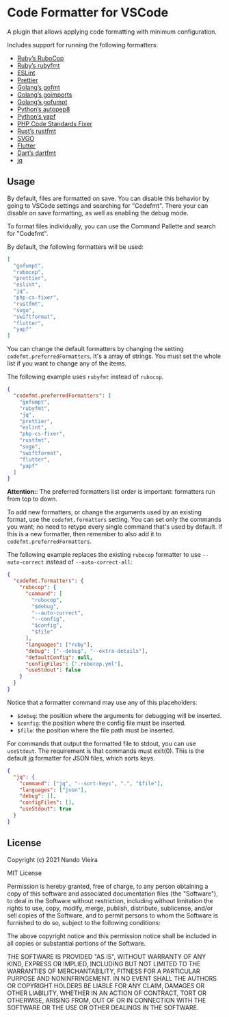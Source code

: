 # Code Formatter for VSCode

A plugin that allows applying code formatting with minimum configuration.

Includes support for running the following formatters:

- [Ruby’s RuboCop](https://rubocop.org)
- [Ruby’s rubyfmt](https://github.com/penelopezone/rubyfmt)
- [ESLint](https://eslint.org)
- [Prettier](https://prettier.io)
- [Golang’s gofmt](https://pkg.go.dev/cmd/gofmt)
- [Golang’s goimports](https://pkg.go.dev/golang.org/x/tools/cmd/goimports)
- [Golang’s gofumpt](https://pkg.go.dev/mvdan.cc/gofumpt)
- [Python’s autopep8](https://pypi.org/project/autopep8/)
- [Python’s yapf](https://pypi.org/project/yapf/)
- [PHP Code Standards Fixer](https://github.com/FriendsOfPHP/PHP-CS-Fixer)
- [Rust’s rustfmt](https://github.com/rust-lang/rustfmt)
- [SVGO](https://github.com/svg/svgo)
- [Flutter](https://flutter.dev/)
- [Dart’s dartfmt](https://dart.dev/tools/dartfmt)
- [jq](https://stedolan.github.io/jq/)

## Usage

By default, files are formatted on save. You can disable this behavior by going
to VSCode settings and searching for "Codefmt". There your can disable on save
formatting, as well as enabling the debug mode.

To format files individually, you can use the Command Pallette and search for
"Codefmt".

By default, the following formatters will be used:

```json
[
  "gofumpt",
  "rubocop",
  "prettier",
  "eslint",
  "jq",
  "php-cs-fixer",
  "rustfmt",
  "svgo",
  "swiftformat",
  "flutter",
  "yapf"
]
```

You can change the default formatters by changing the setting
`codefmt.preferredFormatters`. It's a array of strings. You must set the whole
list if you want to change any of the items.

The following example uses `rubyfmt` instead of `rubocop`.

```json
{
  "codefmt.preferredFormatters": [
    "gofumpt",
    "rubyfmt",
    "jq",
    "prettier",
    "eslint",
    "php-cs-fixer",
    "rustfmt",
    "svgo",
    "swiftformat",
    "flutter",
    "yapf"
  ]
}
```

**Attention:**: The preferred formatters list order is important: formatters run
from top to down.

To add new formatters, or change the arguments used by an existing format, use
the `codefmt.formatters` setting. You can set only the commands you want; no
need to retype every single command that's used by default. If this is a new
formatter, then remember to also add it to `codefmt.preferredFormatters`.

The following example replaces the existing `rubocop` formatter to use
`--auto-correct` instead of `--auto-correct-all`:

```json
{
  "codefmt.formatters": {
    "rubocop": {
      "command": [
        "rubocop",
        "$debug",
        "--auto-correct",
        "--config",
        "$config",
        "$file"
      ],
      "languages": ["ruby"],
      "debug": ["--debug", "--extra-details"],
      "defaultConfig": null,
      "configFiles": [".rubocop.yml"],
      "useStdout": false
    }
  }
}
```

Notice that a formatter command may use any of this placeholders:

- `$debug`: the position where the arguments for debugging will be inserted.
- `$config`: the position where the config file must be inserted.
- `$file`: the position where the file path must be inserted.

For commands that output the formatted file to stdout, you can use `useStdout`.
The requirement is that commands must exit(0). This is the default
[jq](https://stedolan.github.io/jq/) formatter for JSON files, which sorts keys.

```json
{
  "jq": {
    "command": ["jq", "--sort-keys", ".", "$file"],
    "languages": ["json"],
    "debug": [],
    "configFiles": [],
    "useStdout": true
  }
}
```

## License

Copyright (c) 2021 Nando Vieira

MIT License

Permission is hereby granted, free of charge, to any person obtaining a copy of
this software and associated documentation files (the "Software"), to deal in
the Software without restriction, including without limitation the rights to
use, copy, modify, merge, publish, distribute, sublicense, and/or sell copies of
the Software, and to permit persons to whom the Software is furnished to do so,
subject to the following conditions:

The above copyright notice and this permission notice shall be included in all
copies or substantial portions of the Software.

THE SOFTWARE IS PROVIDED "AS IS", WITHOUT WARRANTY OF ANY KIND, EXPRESS OR
IMPLIED, INCLUDING BUT NOT LIMITED TO THE WARRANTIES OF MERCHANTABILITY, FITNESS
FOR A PARTICULAR PURPOSE AND NONINFRINGEMENT. IN NO EVENT SHALL THE AUTHORS OR
COPYRIGHT HOLDERS BE LIABLE FOR ANY CLAIM, DAMAGES OR OTHER LIABILITY, WHETHER
IN AN ACTION OF CONTRACT, TORT OR OTHERWISE, ARISING FROM, OUT OF OR IN
CONNECTION WITH THE SOFTWARE OR THE USE OR OTHER DEALINGS IN THE SOFTWARE.

